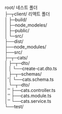 root/ 네스트 폴더  
├─┬client/ 리액트 폴더  
│ ├─build/  
│ ├─node_modeles/  
│ ├─public/  
│ └─src/  
├──dist/  
├──node_modules/  
├──src/  
├─┬─cats/  
│ ├─┬─dto/  
│ │ └──create-cat.dto.ts  
│ ├─┬─schemas/  
│'│ └──cats.schema.ts  
│ └─┬─dto/  
│'' ├──cats.controller.ts  
│'' ├──cats.module.ts  
│'' └──cats.service.ts  
└──test/
